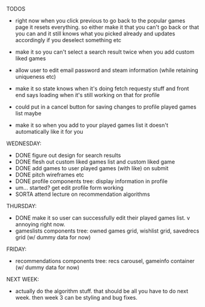 TODOS

* right now when you click previous to go back to the popular games page it resets everything. so either make it that you can't go back or that you can and it still knows what you picked already and updates accordingly if you deselect something etc

* make it so you can't select a search result twice when you add custom liked games

* allow user to edit email password and steam information (while retaining uniqueness etc)

* make it so state knows when it's doing fetch requesty stuff and front end says loading when it's still working on that for profile

* could put in a cancel button for saving changes to profile played games list maybe

* make it so when you add to your played games list it doesn't automatically like it for you

WEDNESDAY:
  * DONE figure out design for search results
  * DONE flesh out custom liked games list and custom liked game
  * DONE add games to user played games (with like) on submit
  * DONE pitch wireframes etc
  * DONE profile components tree: display information in profile  
  * um... started? get edit profile form working
  * SORTA attend lecture on recommendation algorithms

THURSDAY:
  * DONE make it so user can successfully edit their played games list. v annoying right now.
  * gameslists components tree: owned games grid, wishlist grid, savedrecs grid (w/ dummy data for now)

FRIDAY:
  * recommendations components tree: recs carousel, gameinfo container (w/ dummy data for now)

NEXT WEEK:
  * actually do the algorithm stuff. that should be all you have to do next week. then week 3 can be styling and bug fixes.